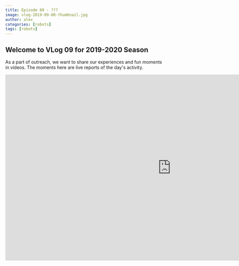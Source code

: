 ```yaml
---
title: Episode 09 - ???
image: vlog-2019-09-08-thumbnail.jpg
author: alex
categories: [robots]
tags: [robots]
---
```


## Welcome to VLog 09 for 2019-2020 Season
As a part of outreach, we want to share our experiences and fun moments in videos. The moments here are live reports of the day's activity.

<iframe width="1036" height="583" src="https://www.youtube.com/embed/uyFY6Xg0Tio" frameborder="0" allow="accelerometer; autoplay; encrypted-media; gyroscope; picture-in-picture" allowfullscreen data-uk-responsive></iframe>
